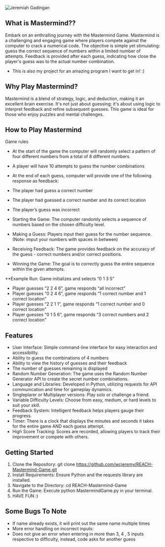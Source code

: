 ![Jeremiah Gadingan](https://github.com/wcjeremy/REACH-Mastermind-Game/assets/116251775/4b029c04-4792-4272-a575-68d559ad0ecd)



## What is Mastermind??
 
Embark on an enthralling journey with the Mastermind Game. Mastermind is a challenging and engaging game where players compete against the computer to crack a numerical code. The objective is simple yet stimulating: guess the correct sequence of numbers within a limited number of attempts. Feedback is provided after each guess, indicating how close the player's guess was to the actual number combination. 
* This is also my project for an amazing program I want to get in! :)

## Why Play Mastermind?

Mastermind is a blend of strategy, logic, and deduction, making it an excellent brain exercise. It's not just about guessing; it's about using logic to interpret feedback and refine subsequent guesses. This game is ideal for those who enjoy puzzles and mental challenges.

## How to Play Mastermind 

Game rules
*	At the start of the game the computer will randomly select a pattern of four different numbers from a total of 8 different numbers.
*	A player will have 10 attempts to guess the number combinations
*	At the end of each guess, computer will provide one of the following response as feedback:
*	The player had guess a correct number
*	The player had guessed a correct number and its correct location
*	The player’s guess was incorrect

* Starting the Game: The computer randomly selects a sequence of numbers based on the chosen difficulty level.
* Making a Guess: Players input their guess for the number sequence. (Note: imput your numbers with spaces in between)
* Receiving Feedback: The game provides feedback on the accuracy of the guess - correct numbers and/or correct positions.
* Winning the Game: The goal is to correctly guess the entire sequence within the given attempts.

**Example Run:
Game initializes and selects “0 1 3 5”
* Player guesses “2 2 4 6”, game responds “all incorrect”
* Player guesses “0 2 4 6”, game responds “1 correct number and 1 correct location”
* Player guesses “2 2 1 1”, game responds “1 correct number and 0 correct location”
* Player guesses “0 1 5 6”, game responds “3 correct numbers and 2 correct location”


## Features

* User Interface: Simple command-line interface for easy interaction and accessibility.
* Ability to guess the combinations of 4 numbers
* Ability to view the history of guesses and their feedback
* The number of guesses remaining is displayed
* Random Number Generation: The game uses the Random Number Generator API to create the secret number combinations.
* Language and Libraries: Developed in Python, utilizing requests for API communication and time for gameplay dynamics.
* Singleplarer or Multiplayer versions: Play solo or challenge a friend.
* Variable Difficulty Levels: Choose from easy, medium, or hard levels to suit your skill.
* Feedback System: Intelligent feedback helps players gauge their progress.
* Timer: There is a clock that displays the minutes and seconds it takes for the entire game AND each guess attempt.
* High Score Tracking: Scores are recorded, allowing players to track their improvement or compete with others.

## Getting Started

1. Clone the Repository: git clone https://github.com/wcjeremy/REACH-Mastermind-Game.git 
2. Install Requirements: Ensure Python and the requests library are installed.
3. Navigate to the Directory: cd REACH-Mastermind-Game
4. Run the Game: Execute python MastermindGame.py in your terminal.
5. HAVE FUN :)


## Some Bugs To Note 

* If name already exists, it will print out the same name multiple times
* More error handling on incorrect inputs:
* Does not give an error when entering in more than 3, 4 , 5  inputs respective to difficulty, instead, code asks for another guess

